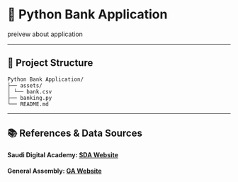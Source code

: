# 🏦 Python Bank Application

preivew about application

---

## 📁 Project Structure

```
Python Bank Application/
├── assets/
│ └── bank.csv 
├── banking.py
└── README.md
```

---

## 📚 References & Data Sources

#### Saudi Digital Academy: [SDA Website](https://www.google.com)


#### General Assembly: [GA Website](https://generalassemb.ly/)